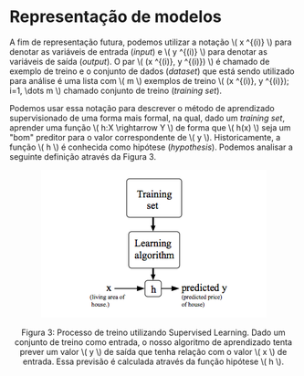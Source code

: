 # Representação de modelos

A fim de representação futura, podemos utilizar a notação \\( x ^{(i)} \\) para denotar as variáveis de entrada
(_input_) e \\( y ^{(i)} \\) para denotar as variáveis de saída (_output_). O par \\( (x ^{(i)}, y ^{(i)}) \\) é chamado de exemplo
de treino e o conjunto de dados (_dataset_) que está sendo utilizado para análise é uma lista com \\( m \\)
exemplos de treino \\( (x ^{(i)}, y ^{(i)}); i=1, \dots m \\) chamado conjunto de treino (_training set_).

Podemos usar essa notação para descrever o método de aprendizado supervisionado de uma forma
mais formal, na qual, dado um _training set_, aprender uma função \\( h:X \rightarrow Y \\) de forma que
\\( h(x) \\) seja um "bom" preditor para o valor correspondente de \\( y \\). Historicamente, a função
\\( h \\) é conhecida como hipótese (_hypothesis_). Podemos analisar a seguinte definição através da Figura 3.

<p align="center">
  <img src="./img/3.png">
</p>

<p align="center">
Figura 3: Processo de treino utilizando Supervised Learning. Dado um conjunto de treino como entrada, o nosso
algoritmo de aprendizado tenta prever um valor \( y \) de saída que tenha relação com o valor \( x \) de entrada.
Essa previsão é calculada através da função hipótese \( h \).
</p>
